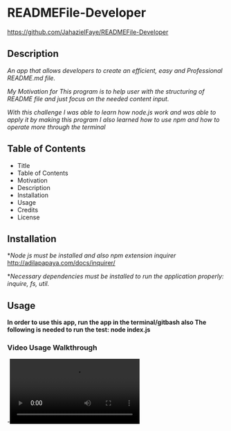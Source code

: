 # READMEFile-Developer

https://github.com/JahazielFaye/READMEFile-Developer

## Description

*An app that allows developers to create an efficient, easy and Professional README.md file.*

*My Motivation for This program is to help user with the structuring of README file and just focus on the needed content input.*

*With this challenge I was able to learn how node.js work and was able to apply it by making this program I also learned how to use npm and how to operate more through the terminal*

## Table of Contents

* Title                                
* Table of Contents            
* Motivation                    
* Description                   
* Installation  
* Usage
* Credits
* License

## Installation
 **Node js must be installed and also npm extension inquirer*
 http://adilapapaya.com/docs/inquirer/

 **Necessary dependencies must be installed to run the application properly: inquire, fs, util.*

## Usage
**In order to use this app, run the app in the terminal/gitbash also The following is needed to run the test: node index.js**
### Video Usage Walkthrough
-![Video Walkthrough](./utils/READMEFile-Developer.webm)